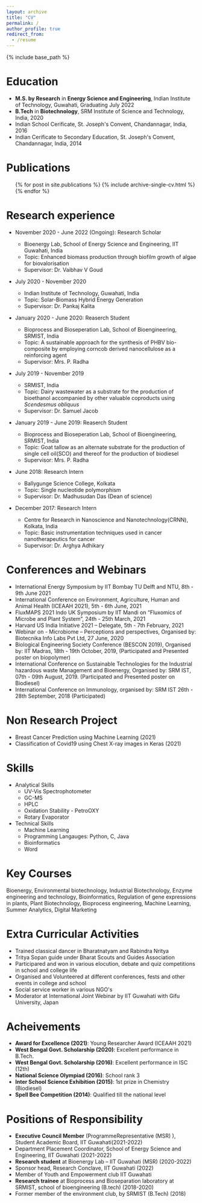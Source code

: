 ```yaml
---
layout: archive
title: "CV"
permalink: /
author_profile: true
redirect_from:
  - /resume
---
```


{% include base_path %}

Education
======
* **M.S. by Research** in **Energy Science and Engineering**, Indian Institute of Technology, Guwahati, Graduating July 2022
* **B.Tech** in **Biotechnology**, SRM Institute of Science and Technology, India, 2020
* Indian School Cerificate, St. Joseph's Convent, Chandannagar, India, 2016
* Indian Cerificate to Secondary Education, St. Joseph's Convent, Chandannagar, India, 2014


Publications
======
  <ul>{% for post in site.publications %}
    {% include archive-single-cv.html %}
  {% endfor %}</ul>

Research experience
======
* November 2020 - June 2022 (Ongoing): Research Scholar 
  * Bioenergy Lab, School of Energy Science and Engineering, IIT Guwahati, India
  * Topic: Enhanced biomass production through biofilm growth of algae for biovalorisation
  * Supervisor: Dr. Vaibhav V Goud

* July 2020 - November 2020 
  * Indian Institute of Technology, Guwahati, India 
  * Topic: Solar-Biomass Hybrid Energy Generation
  * Supervisor: Dr. Pankaj Kalita

* January 2020 - June 2020: Reaserch Student 
  * Bioprocess and Bioseperation Lab, School of Bioengineering, SRMIST, India
  * Topic: A sustainable approach for the synthesis of PHBV bio-composite by employing corncob derived nanocellulose as a reinforcing agent
  * Supervisor: Mrs. P. Radha

* July 2019 - November 2019 
  * SRMIST, India 
  * Topic: Dairy wastewater as a substrate for the production of bioethanol accompanied by other valuable coproducts using *Scendesmus obliquus*
  * Supervisor: Dr. Samuel Jacob

* January 2019 - June 2019: Reaserch Student 
  * Bioprocess and Bioseperation Lab, School of Bioengineering, SRMIST, India
  * Topic: Goat tallow as an alternate substrate for the production of single cell oil(SCO) and thereof for the production of biodiesel 
  * Supervisor: Mrs. P. Radha

* June 2018: Research Intern
  * Ballygunge Science College, Kolkata
  * Topic: Single nucleotide polymorphism
  * Supervisor: Dr. Madhusudan Das (Dean of science)

* December 2017: Research Intern
  * Centre for Research in Nanoscience and Nanotechnology(CRNN), Kolkata, India
  * Topic: Basic instrumentation techniques used in cancer nanotherapeutics for cancer
  * Supervisor: Dr. Arghya Adhikary


Conferences and Webinars
======
* International Energy Symposium by IIT Bombay TU Delft and NTU, 8th - 9th June 2021
* International Conference on Environment, Agriculture, Human and Animal Health (ICEAAH 2021), 5th - 6th June, 2021
* FluxMAPS 2021 Indo UK Symposium by IIT Mandi on “Fluxomics of Microbe and Plant System”, 24th - 25th March, 2021
* Harvard US India Initiative 2021 – Delegate, 5th - 7th February, 2021
* Webinar on - Microbiome – Perceptions and perspectives, Organised by: Biotecnika Info Labs Pvt Ltd, 27 June, 2020
* Biological Engineering Society Conference (BESCON 2019), Organised by: IIT Madras, 18th - 19th October, 2019, (Participated and Presented poster on biopolymer)
* International Conference on Sustainable Technologies for the Industrial hazardous waste Management and Bioenergy, Organised by: SRM IST, 07th - 09th August, 2019. (Participated and Presented poster on Biodiesel)
* International Conference on Immunology, organised by: SRM IST 26th - 28th September, 2018 (Participated)

Non Research Project
======
* Breast Cancer Prediction using Machine Learning (2021)
* Classification of Covid19 using Chest X-ray images in Keras (2021)

Skills
======
* Analytical Skills
  * UV-Vis Spectrophotometer
  * GC-MS 
  * HPLC
  * Oxidation Stability - PetroOXY
  * Rotary Evaporator
* Technical Skills
  * Machine Learning
  * Programming Langauges: Python, C, Java
  * Bioinformatics
  * Word


Key Courses
======
Bioenergy, Environmental biotechnology, Industrial Biotechnology, Enzyme engineering and technology, Bioinformatics, Regulation of gene expressions in plants, Plant Biotechnology, Bioprocess engineering, Machine Learning, Summer Analytics, Digital Marketing

Extra Curricular Activities
======
* Trained classical dancer in Bharatnatyam and Rabindra Nritya
* Tritya Sopan guide under Bharat Scouts and Guides Association
* Participared and won in various elocution, debate and quiz competitions in school and college life
* Organised and Volunteered at different conferences, fests and other events in college and school
* Social service worker in various NGO's
* Moderator at International Joint Webinar by IIT Guwahati with Gifu University, Japan

Acheivements
======
* **Award for Excellence (2021)**: Young Researcher Award (ICEAAH 2021)
* **West Bengal Govt. Scholarship (2020)**: Excellent performance in B.Tech.
* **West Bengal Govt. Scholarship (2016)**: Excellent performance in ISC (12th)
* **National Science Olympiad (2016)**: School rank 3
* **Inter School Science Exhibition (2015)**: 1st prize in Chemistry (Biodiesel)
* **Spell Bee Competition (2014)**: Qualified till the national level

Positions of Responsibility
======
* **Executive Council Member** (ProgrammeRepresentative (MSR) ), Student Academic Board, IIT Guwahati(2021-2022)
* Department Placement Coordinator, School of Energy Science and Engineering, IIT Guwahati (2021-2022)
* **Research student** at Bioenergy Lab – IIT Guwahati (MSR) (2020-2022)
* Sponsor head, Research Conclave, IIT Guwahati (2022)
* Member of Youth and Empowerment club IIT Guwahati
* **Research trainee** at Bioprocess and Bioseparation laboratory at SRMIST, school of bioengineering (B.tech) (2018-2020)
* Former member of the environment club, by SRMIST (B.Tech) (2018)
  
<!-- Talks
======
  <ul>{% for post in site.talks %}
    {% include archive-single-talk-cv.html %}
  {% endfor %}</ul>
   -->
<!-- Teaching
======
  <ul>{% for post in site.teaching %}
    {% include archive-single-cv.html %}
  {% endfor %}</ul> -->


<!--   
Service and leadership
======
* Currently signed in to 43 different slack teams -->
